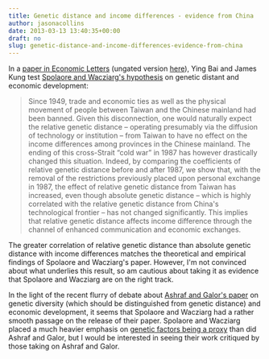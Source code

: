 ```yaml
---
title: Genetic distance and income differences - evidence from China
author: jasonacollins
date: 2013-03-13 13:40:35+00:00
draft: no
slug: genetic-distance-and-income-differences-evidence-from-china
---
```


In a [paper in Economic Letters](https://doi.org/10.1016/j.econlet.2010.11.027) (ungated version [here](http://ihome.ust.hk/~sojk/Kung_files/Genetic%20distance%20and%20income%20difference.pdf)), Ying Bai and James Kung test [Spolaore and Wacziarg's hypothesis](https://jasoncollins.blog/genetic-distance-and-economic-development/) on genetic distant and economic development:


<blockquote>Since 1949, trade and economic ties as well as the physical movement of people between Taiwan and the Chinese mainland had been banned. Given this disconnection, one would naturally expect the relative genetic distance – operating presumably via the diffusion of technology or institution – from Taiwan to have no effect on the income differences among provinces in the Chinese mainland. The ending of this cross-Strait “cold war” in 1987 has however drastically changed this situation. Indeed, by comparing the coefficients of relative genetic distance before and after 1987, we show that, with the removal of the restrictions previously placed upon personal exchange in 1987, the effect of relative genetic distance from Taiwan has increased, even though absolute genetic distance – which is highly correlated with the relative genetic distance from China's technological frontier – has not changed significantly. This implies that relative genetic distance affects income difference through the channel of enhanced communication and economic exchanges.</blockquote>


The greater correlation of relative genetic distance than absolute genetic distance with income differences matches the theoretical and empirical findings of Spolaore and Wacziarg's paper. However, I'm not convinced about what underlies this result, so am cautious about taking it as evidence that Spolaore and Wacziarg are on the right track.

In the light of the recent flurry of debate about [Ashraf and Galor's paper](https://jasoncollins.blog/the-out-of-africa-hypothesis-human-genetic-diversity-and-comparative-economic-development/) on genetic diversity (which should be distinguished from genetic distance) and economic development, it seems that Spolaore and Wacziarg had a rather smooth passage on the release of their paper. Spolaore and Wacziarg placed a much heavier emphasis on [genetic factors being a proxy](https://jasoncollins.blog/is-genetic-diversity-a-proxy-for-phenotypic-diversity/) than did Ashraf and Galor, but I would be interested in seeing their work critiqued by those taking on Ashraf and Galor.
